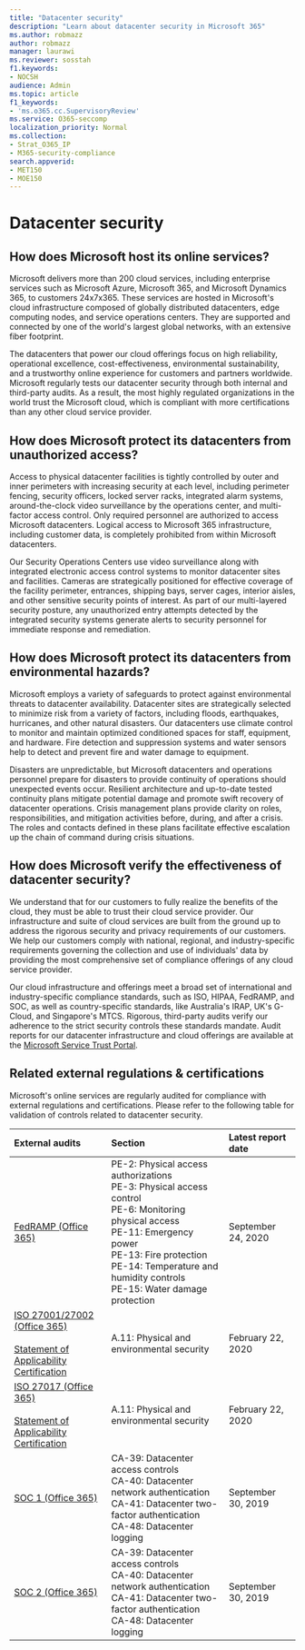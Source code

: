 ```yaml
---
title: "Datacenter security"
description: "Learn about datacenter security in Microsoft 365"
ms.author: robmazz
author: robmazz
manager: laurawi
ms.reviewer: sosstah
f1.keywords:
- NOCSH
audience: Admin
ms.topic: article
f1_keywords:
- 'ms.o365.cc.SupervisoryReview'
ms.service: O365-seccomp
localization_priority: Normal
ms.collection:
- Strat_O365_IP
- M365-security-compliance
search.appverid:
- MET150
- MOE150
---
```


# Datacenter security

## How does Microsoft host its online services?

Microsoft delivers more than 200 cloud services, including enterprise services such as Microsoft Azure, Microsoft 365, and Microsoft Dynamics 365, to customers 24x7x365. These services are hosted in Microsoft's cloud infrastructure composed of globally distributed datacenters, edge computing nodes, and service operations centers. They are supported and connected by one of the world's largest global networks, with an extensive fiber footprint.

The datacenters that power our cloud offerings focus on high reliability, operational excellence, cost-effectiveness, environmental sustainability, and a trustworthy online experience for customers and partners worldwide. Microsoft regularly tests our datacenter security through both internal and third-party audits. As a result, the most highly regulated organizations in the world trust the Microsoft cloud, which is compliant with more certifications than any other cloud service provider.

## How does Microsoft protect its datacenters from unauthorized access?

Access to physical datacenter facilities is tightly controlled by outer and inner perimeters with increasing security at each level, including perimeter fencing, security officers, locked server racks, integrated alarm systems, around-the-clock video surveillance by the operations center, and multi-factor access control. Only required personnel are authorized to access Microsoft datacenters. Logical access to Microsoft 365 infrastructure, including customer data, is completely prohibited from within Microsoft datacenters.

Our Security Operations Centers use video surveillance along with integrated electronic access control systems to monitor datacenter sites and facilities. Cameras are strategically positioned for effective coverage of the facility perimeter, entrances, shipping bays, server cages, interior aisles, and other sensitive security points of interest. As part of our multi-layered security posture, any unauthorized entry attempts detected by the integrated security systems generate alerts to security personnel for immediate response and remediation.

## How does Microsoft protect its datacenters from environmental hazards?

Microsoft employs a variety of safeguards to protect against environmental threats to datacenter availability. Datacenter sites are strategically selected to minimize risk from a variety of factors, including floods, earthquakes, hurricanes, and other natural disasters. Our datacenters use climate control to monitor and maintain optimized conditioned spaces for staff, equipment, and hardware. Fire detection and suppression systems and water sensors help to detect and prevent fire and water damage to equipment.

Disasters are unpredictable, but Microsoft datacenters and operations personnel prepare for disasters to provide continuity of operations should unexpected events occur. Resilient architecture and up-to-date tested continuity plans mitigate potential damage and promote swift recovery of datacenter operations. Crisis management plans provide clarity on roles, responsibilities, and mitigation activities before, during, and after a crisis. The roles and contacts defined in these plans facilitate effective escalation up the chain of command during crisis situations.

## How does Microsoft verify the effectiveness of datacenter security?

We understand that for our customers to fully realize the benefits of the cloud, they must be able to trust their cloud service provider. Our infrastructure and suite of cloud services are built from the ground up to address the rigorous security and privacy requirements of our customers. We help our customers comply with national, regional, and industry-specific requirements governing the collection and use of individuals' data by providing the most comprehensive set of compliance offerings of any cloud service provider.

Our cloud infrastructure and offerings meet a broad set of international and industry-specific compliance standards, such as ISO, HIPAA, FedRAMP, and SOC, as well as country-specific standards, like Australia's IRAP, UK's G-Cloud, and Singapore's MTCS. Rigorous, third-party audits verify our adherence to the strict security controls these standards mandate. Audit reports for our datacenter infrastructure and cloud offerings are available at the [Microsoft Service Trust Portal](https://servicetrust.microsoft.com/).

## Related external regulations & certifications

Microsoft's online services are regularly audited for compliance with external regulations and certifications. Please refer to the following table for validation of controls related to datacenter security.

| **External audits** | **Section** | **Latest report date** |
|:--------------------|:------------|:-----------------------|  
| [FedRAMP (Office 365)](https://aka.ms/compliancemanager) | PE-2: Physical access authorizations <br> PE-3: Physical access control <br> PE-6: Monitoring physical access <br> PE-11: Emergency power <br> PE-13: Fire protection <br> PE-14: Temperature and humidity controls <br> PE-15: Water damage protection | September 24, 2020 |
| [ISO 27001/27002 (Office 365)](https://aka.ms/o365iso) <br><br> [Statement of Applicability](https://aka.ms/o365isosoa) <br> [Certification](https://aka.ms/Office365ISO27001Cert) | A.11: Physical and environmental security | February 22, 2020 |
| [ISO 27017 (Office 365)](https://aka.ms/o365iso) <br><br> [Statement of Applicability](https://aka.ms/o365isosoa) <br> [Certification](https://aka.ms/Office365ISO27017Cert) | A.11: Physical and environmental security | February 22, 2020 |
| [SOC 1 (Office 365)](https://aka.ms/o365soc1type2) | CA-39: Datacenter access controls <br> CA-40: Datacenter network authentication <br> CA-41: Datacenter two-factor authentication <br> CA-48: Datacenter logging | September 30, 2019 |
| [SOC 2 (Office 365)](https://aka.ms/o365soc2type2) | CA-39: Datacenter access controls <br> CA-40: Datacenter network authentication <br> CA-41: Datacenter two-factor authentication <br> CA-48: Datacenter logging | September 30, 2019 |
